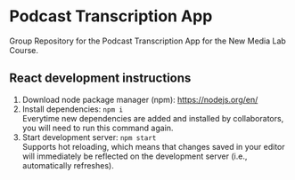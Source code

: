 # Podcast Transcription App
Group Repository for the Podcast Transcription App for the New Media Lab Course.

## React development instructions
1. Download node package manager (npm): https://nodejs.org/en/
2. Install dependencies: `npm i`  
    Everytime new dependencies are added and installed by collaborators, you will need to run this command again.
3. Start development server: `npm start`  
    Supports hot reloading, which means that changes saved in your editor will immediately be reflected on the development server (i.e., automatically refreshes).
